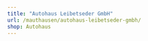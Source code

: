 ```yaml
---
title: "Autohaus Leibetseder GmbH"
url: /mauthausen/autohaus-leibetseder-gmbh/
shop: Autohaus
---
```

